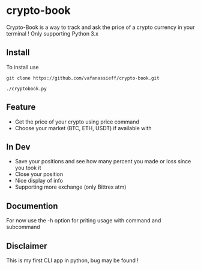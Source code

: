 # crypto-book
Crypto-Book is a way to track and ask the price of a crypto currency in your terminal !
Only supporting Python 3.x

## Install

To install use

```
git clone https://github.com/vafanassieff/crypto-book.git
```
```
./cryptobook.py
```

## Feature

* Get the price of your crypto using price command
* Choose your market (BTC, ETH, USDT) if available with

## In Dev

* Save your positions and see how many percent you made or loss since you took it
* Close your position
* Nice display of info
* Supporting more exchange (only Bittrex atm)

## Documention

For now use the -h option for priting usage with command and subcommand

## Disclaimer

This is my first CLI app in python, bug may be found !